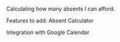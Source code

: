 Calculating how many absents I can afford.

Features to add:
Absent Calculator

Integration with Google Calendar 




